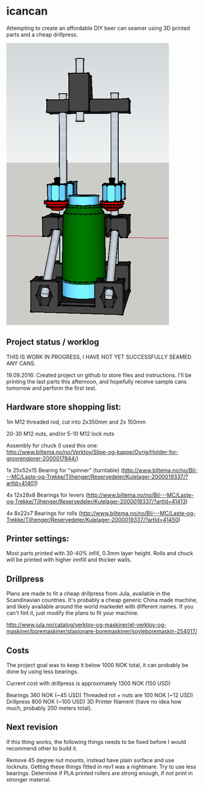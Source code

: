 # icancan
Attempting to create an affordable DIY beer can seamer using 3D printed parts and a cheap drillpress.

![3d model](https://raw.githubusercontent.com/malbrigt/icancan/master/CompleteModel_rev1.png "3D Model")

## Project status / worklog

THIS IS WORK IN PROGRESS, I HAVE NOT YET SUCCESSFULLY SEAMED ANY CANS.

19.09.2016: Created project on github to store files and instructions. I'll be printing the last parts this afternoon, and hopefully receive sample cans tomorrow and perform the first test.


## Hardware store shopping list:

1m M12 threaded rod, cut into 2x350mm and 2x 150mm

20-30 M12 nuts, and/or 5-10 M12 lock nuts

Assembly for chuck (I used this one: http://www.biltema.no/no/Verktoy/Slipe-og-kappe/Ovrig/Holder-for-grovrengjorer-2000017844/)

1x 25x52x15 Bearing for "spinner" (turntable) (http://www.biltema.no/no/Bil---MC/Laste-og-Trekke/Tilhenger/Reservedeler/Kulelager-2000019337/?artId=41401)

4x 12x28x8 Bearings for levers (http://www.biltema.no/no/Bil---MC/Laste-og-Trekke/Tilhenger/Reservedeler/Kulelager-2000019337/?artId=41413)

4x 8x22x7 Bearings for rolls (http://www.biltema.no/no/Bil---MC/Laste-og-Trekke/Tilhenger/Reservedeler/Kulelager-2000019337/?artId=41450)

## Printer settings:
Most parts printed with 30-40% infill, 0.3mm layer height.
Rolls and chuck will be printed with higher innfill and thicker walls.

## Drillpress
Plans are made to fit a cheap drillpress from Jula, available in the Scandinavian countries. It's probably a cheap generic China made machine, and likely available around the world markedet with different names. If you can't fint it, just modify the plans to fit your machine.

http://www.jula.no/catalog/verktoy-og-maskiner/el-verktoy-og-maskiner/boremaskiner/stasjonare-boremaskiner/soyleboremaskin-254017/


## Costs
The project goal was to keep it below 1000 NOK total, it can probably be done by using less bearings.

Current cost with drillpress is approximately 1300 NOK (150 USD)

Bearings 360 NOK (~45 USD)
Threaded rot + nuts are 100 NOK (~12  USD)
Drillpress 800 NOK (~100 USD)
3D Printer filament (have no idea how much, probably 200 meters total).


## Next revision
If this thing works, the following things needs to be fixed before I would recommend other to build it.

   Remove 45 degree nut mounts, instead have plain surface and use locknuts. Getting these things fitted in rev1 was a nightmare.
   Try to use less bearings.
   Determine if PLA printed rollers are strong enough, if not print in stronger material.
